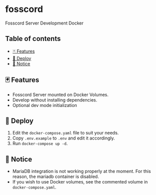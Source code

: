 # fosscord

Fosscord Server Development Docker

## Table of contents

- [🃏 Features](#-features)
- [🚀 Deploy](#-deploy)
- [📜 Notice](#-notice)

## 🃏 Features

- Fosscord Server mounted on Docker Volumes.
- Develop without installing dependencies.
- Optional dev mode initialization

## 🚀 Deploy

1. Edit the `docker-compose.yaml` file to suit your needs.
2. Copy `.env.example` to `.env` and edit it accordingly.
3. Run `docker-compose up -d`.

## 📜 Notice

- MariaDB integration is not working properly at the moment. For this reason, the mariadb container is disabled.
- If you wish to use Docker volumes, see the commented volume in `docker-compose.yaml`.
